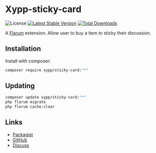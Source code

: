 # Xypp-sticky-card

![License](https://img.shields.io/badge/license-MIT-blue.svg) [![Latest Stable Version](https://img.shields.io/packagist/v/xypp/sticky-card.svg)](https://packagist.org/packages/xypp/sticky-card) [![Total Downloads](https://img.shields.io/packagist/dt/xypp/sticky-card.svg)](https://packagist.org/packages/xypp/sticky-card)

A [Flarum](http://flarum.org) extension. Allow user to buy a item to sticky their discussion.

## Installation

Install with composer:

```sh
composer require xypp/sticky-card:"*"
```

## Updating

```sh
composer update xypp/sticky-card:"*"
php flarum migrate
php flarum cache:clear
```

## Links

- [Packagist](https://packagist.org/packages/xypp/sticky-card)
- [GitHub](https://github.com/xypp/sticky-card)
- [Discuss](https://discuss.flarum.org/d/PUT_DISCUSS_SLUG_HERE)
